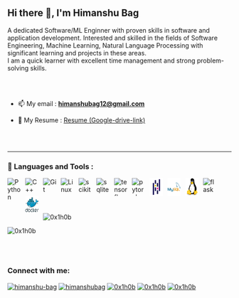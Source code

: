 
## Hi there 👋, I'm Himanshu Bag

A dedicated Software/ML Enginner with proven skills in software and application development. Interested and skilled in the fields of Software Engineering, Machine Learning, Natural Language Processing with significant learning and projects in these areas. <br>
I am a quick learner with excellent time management and strong problem-solving skills.

<br><br>
- 📫 My email : **himanshubag12@gmail.com**

- 📄 My Resume : [Resume (Google-drive-link)](https://drive.google.com/file/d/1bNI-7N6HW3gzCabE827VHeyIOVRg-Go3/view)

<br><br>

---

### 🧰 Languages and Tools :

<img align="left" alt="Python" width="30px" style="padding-right:10px;" src="https://cdn.jsdelivr.net/gh/devicons/devicon/icons/python/python-plain.svg" />
<img align="left" alt="C++" width="30px" style="padding-right:10px;" src="https://cdn.jsdelivr.net/gh/devicons/devicon/icons/cplusplus/cplusplus-line.svg" />
<img align="left" alt="Git" width="30px" style="padding-right:10px;" src="https://cdn.jsdelivr.net/gh/devicons/devicon/icons/git/git-original.svg" />
<img align="left" alt="Linux" width="30px" style="padding-right:10px;" src="https://cdn.jsdelivr.net/gh/devicons/devicon/icons/linux/linux-original.svg" />
<img align="left" alt="scikit-learn" width="30px" style="padding-right:10px;" src="https://upload.wikimedia.org/wikipedia/commons/0/05/Scikit_learn_logo_small.svg" alt="scikit_learn" width="40" height="40"/>
<img align="left" alt="sqlite" width="30px" style="padding-right:10px;" src="https://www.vectorlogo.zone/logos/sqlite/sqlite-icon.svg" alt="sqlite" width="40" height="40"/> </a> 
<img align="left" alt="tensorflow" width="30px" style="padding-right:10px;" src="https://www.vectorlogo.zone/logos/tensorflow/tensorflow-icon.svg" alt="tensorflow" width="40" height="40"/> </a>
<img align="left" alt="pytorch" width="30px" style="padding-right:10px;" src="https://www.vectorlogo.zone/logos/pytorch/pytorch-icon.svg" alt="pytorch" width="40" height="40"/>
<img align="left" alt="pandas" width="30px" style="padding-right:10px;" src="https://raw.githubusercontent.com/devicons/devicon/2ae2a900d2f041da66e950e4d48052658d850630/icons/pandas/pandas-original.svg" alt="pandas" width="40" height="40"/>
<img align="left" alt="mySql" width="30px" style="padding-right:10px;" src="https://raw.githubusercontent.com/devicons/devicon/master/icons/mysql/mysql-original-wordmark.svg" alt="mysql" width="40" height="40"/>
<img align="left" alt="linux" width="30px" style="padding-right:10px;" src="https://raw.githubusercontent.com/devicons/devicon/master/icons/linux/linux-original.svg" alt="linux" width="40" height="40"/>
<img align="left" alt="flask" width="30px" style="padding-right:10px;" src="https://www.vectorlogo.zone/logos/pocoo_flask/pocoo_flask-icon.svg" alt="flask" width="40" height="40"/>
<img align="left" alt="docker" width="30px" style="padding-right:10px;" src="https://raw.githubusercontent.com/devicons/devicon/master/icons/docker/docker-original-wordmark.svg" alt="docker" width="40" height="40"/>
<br />




<br><br>

<p>
&nbsp;<img align="left" src="https://github-readme-stats.vercel.app/api?username=0x1h0b&show_icons=true&locale=en&layout=compact" alt="0x1h0b" />

<img align="" src="https://github-readme-stats.vercel.app/api/top-langs?username=0x1h0b&show_icons=true&locale=en&layout=compact" alt="0x1h0b" /></p>

<br><br>

<h3 align="left">Connect with me:</h3>
<p align="left">
<a href="https://linkedin.com/in/himanshu-bag" target="blank"><img align="center" src="https://raw.githubusercontent.com/rahuldkjain/github-profile-readme-generator/master/src/images/icons/Social/linked-in-alt.svg" alt="himanshu-bag" height="30" width="40" /></a>
<a href="https://kaggle.com/himanshubag" target="blank"><img align="center" src="https://raw.githubusercontent.com/rahuldkjain/github-profile-readme-generator/master/src/images/icons/Social/kaggle.svg" alt="himanshubag" height="30" width="40" /></a>
<a href="https://www.hackerrank.com/0x1h0b" target="blank"><img align="center" src="https://raw.githubusercontent.com/rahuldkjain/github-profile-readme-generator/master/src/images/icons/Social/hackerrank.svg" alt="0x1h0b" height="30" width="40" /></a>
<a href="https://www.leetcode.com/0x1h0b" target="blank"><img align="center" src="https://raw.githubusercontent.com/rahuldkjain/github-profile-readme-generator/master/src/images/icons/Social/leet-code.svg" alt="0x1h0b" height="30" width="40" /></a>
<a href="https://www.hackerearth.com/0x1h0b" target="blank"><img align="center" src="https://raw.githubusercontent.com/rahuldkjain/github-profile-readme-generator/master/src/images/icons/Social/hackerearth.svg" alt="0x1h0b" height="30" width="40" /></a>
</p>



